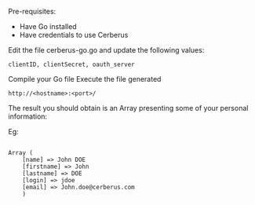 Pre-requisites:

* Have Go installed
* Have credentials to use Cerberus

Edit the file cerberus-go.go and update the following values:

```
clientID, clientSecret, oauth_server
```

Compile your Go file
Execute the file generated

```
http://<hostname>:<port>/
```

The result you should obtain is an Array presenting some of your personal information:

Eg:

```

Array (
	[name] => John DOE
    [firstname] => John
    [lastname] => DOE
    [login] => jdoe
    [email] => John.doe@cerberus.com
    )

```